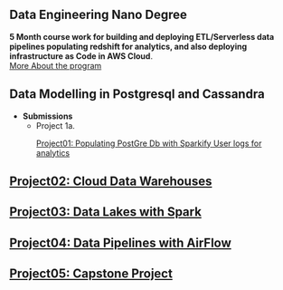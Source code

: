 ## Data Engineering Nano Degree
__5 Month course work for building and deploying ETL/Serverless data pipelines populating redshift for analytics, and also deploying infrastructure as Code in AWS Cloud__.  
[More About the program](https://www.udacity.com/course/data-engineer-nanodegree--nd027)
## Data Modelling in Postgresql and Cassandra
* __Submissions__
  - Project 1a. <p><a href="https://github.com/rv1448/Data-Engineering-Nano-Degree/tree/master/Project01.Submission">Project01: Populating PostGre Db with Sparkify User logs for analytics</p>

## Project02: Cloud Data Warehouses
## Project03: Data Lakes with Spark
## Project04: Data Pipelines with AirFlow
## Project05: Capstone Project
